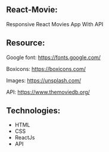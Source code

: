 ## React-Movie:

Responsive React Movies App With API

## Resource:

Google font: https://fonts.google.com/

Boxicons: https://boxicons.com/

Images: https://unsplash.com/

API: https://www.themoviedb.org/

## Technologies:

- HTML
- CSS
- ReactJs
- API
